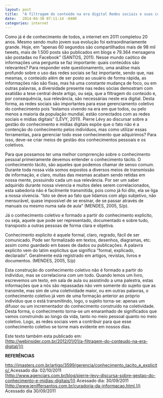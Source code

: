 ```yaml
---
layout: post
title:  "A filtragem do conteúdo na era digital Redes sociais e suas contribuições"
date:   2014-04-30 07:11:14 -0400
categories: internet
---
```


Como já é de conhecimento de todos, a internet em 2011 completou 20 anos. Mesmo sendo muito jovem sua evolução foi extraordinariamente grande. Hoje, em “apenas 60 segundos são compartilhados mais de 98 mil tweets, mais de 1.500 posts são publicados em blogs e 79.364 mensagens são postadas no Facebook” (SANTOS, 2011). Nesse mundo caótico de informações uma pergunta se faz importante: quais conteúdos são relevantes? Para responder este questionamento, uma análise mais profundo sobre o uso das redes sociais se faz importante, sendo que, nas mesmas, o conteúdo além de ser posto ao usuário de forma rápida, <!--more--> as informações não são fixas, mas há uma constante mudança de foco, ou em outras palavras, a diversidade presente nas redes sócias demostram com exatidão a tese central deste artigo, ou seja, que a filtragem do conteúdo e, por consequência, sua relevância, são necessárias neste era digital. Desta forma, as redes sociais são importantes para esse gerenciamento coletivo do conhecimento pois “estamos vivendo na era em que todos, ou pelo menos a maioria da população mundial, estão conectados com as redes sociais e mídias digitais” (LÉVY, 2011). Pierre Lévy ao discursar sobre a gestão do conhecimento e mídias digitais expõe que o fato não é a contenção do conhecimento pelos indivíduos, mas como utilizar essas ferramentas, para gerenciar todo esse conhecimento que adquirimos? Para isso, deve-se criar meios de gestão dos conhecimentos pessoais e os coletivos.

Para que possamos ter uma melhor comprrenção sobre o conhecimento pessoal primeiramente devemos entender o conhecimento tácito. O conhecimento tácito, são aqueles que podemos chamar de senso comum. Durante toda nossa vida somos expostos a diversos meios de transmissão de informação, e claro, muitas das mesmas acabam sendo retidas em nossa mente, possuindo cada um sua relevância. Por ser um saber adquirido durante nossa vivencia e muitos deles serem correlacionados, esta sabedoria não é facilmente transmitida, pois como já foi dito, ela se liga a nossa vivencia. “Isto se deve ao fato que lidamos com algo subjetivo, não mensurável, quase impossível de se ensinar, de se passar através de manuais ou mesmo numa sala de aula” (MENDES, 2005, S/p).

Já o conhecimento coletivo e formado a partir do conhecimento explicito, ou seja, aquele que pode ser representado, documentado e sobre tudo, transposto a outras pessoas de forma clara e objetiva.

Conhecimento explicito é aquele formal, claro, regrado, fácil de ser comunicado. Pode ser formalizado em textos, desenhos, diagramas, etc. assim como guardado em bases de dados ou publicações. A palavra explicito vem do latim explicitus que significa "formal, explicado, declarado". Geralmente está registrado em artigos, revistas, livros e documentos. (MENDES, 2005, S/p)

Esta construção do conhecimento coletivo não é formado a partir do indivíduo, mas se correlaciona com um todo. Quando lemos um livro, escrevemos um texto, em sala de aula ou assistindo a uma palestra, estas informações que a nós são repassadas não vem somente do sujeito que as transmite, mas sim de uma coletividade maior, ou em outras palavras, o conhecimento coletivo já vem de uma formação anterior ao próprio indivíduo que o está transmitindo, logo, o sujeito torna-se: apenas um difusor ou um incrementador do conhecimento construído na coletividade. Desta forma, o conhecimento torna-se um emaranhado de significados que vamos construindo ao longo da vida, tanto no meio pessoal quanto no meio coletivo. Logo, as redes sociais vem a contribuir para que esse conhecimento coletivo se torne mais evidente em nossos dias.

Este texto também esta publicado em: [http://webinsider.com.br/2012/01/01/a-filtragem-do-conteudo-na-era-digital/]()

**REFERÊNCIAS**

[http://imasters.com.br/artigo/3599/gerencia/conhecimento_tacito_e_explicito/ ]() Acessado dia: 02/10/2011    
[http://www.agenciars.com.br/blog/pierre-levy-discursa-sobre-gestao-do-conhecimento-e-midias-digitais/]() Acessado dia: 30/09/2011    
[http://www.jeniffersantos.com.br/curadoria-da-informacao.html.]() Acessado dia 30/09/2011

